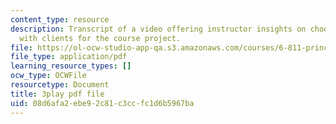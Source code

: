 ```yaml
---
content_type: resource
description: Transcript of a video offering instructor insights on choosing and collaborating
  with clients for the course project.
file: https://ol-ocw-studio-app-qa.s3.amazonaws.com/courses/6-811-principles-and-practice-of-assistive-technology-fall-2014/08d6afa2ebe92c81c3ccfc1d6b5967ba_Wup3xqOvvpA.pdf
file_type: application/pdf
learning_resource_types: []
ocw_type: OCWFile
resourcetype: Document
title: 3play pdf file
uid: 08d6afa2-ebe9-2c81-c3cc-fc1d6b5967ba
---
```

